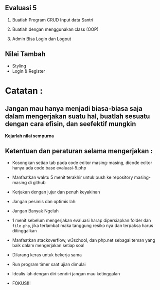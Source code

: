 ## Evaluasi 5

1. Buatlah Program CRUD Input data Santri
2. Buatlah dengan menggunakan class (OOP)

3. Admin Bisa Login dan Logout

## Nilai Tambah
- Styling
- Login & Register

# Catatan :

## Jangan mau hanya menjadi biasa-biasa saja dalam mengerjakan suatu hal, buatlah sesuatu dengan cara efisin, dan seefektif mungkin

**Kejarlah nilai sempurna**

## Ketentuan dan peraturan selama mengerjakan :

* Kosongkan setiap tab pada code editor masing-masing, dicode editor hanya ada
  code base evaluasi-5.php
* Manfaatkan waktu 5 menit terakhir untuk push ke repository masing-masing di
  github
* Kerjakan dengan jujur dan penuh keyakinan
* Jangan pesimis dan optimis lah
* Jangan Banyak Ngeluh
* 1 menit sebelum mengerjakan evaluasi harap dipersiapkan folder dan
  `file.php`, jika terlambat maka tanggung resiko nya dan terpaksa harus
  ditinggalkan

* Manfaatkan stackoverflow, w3school, dan php.net sebagai teman yang baik dalam
  mengerjakan setiap soal
* Dilarang keras untuk bekerja sama
* Run program timer saat ujian dimulai
* Idealis lah dengan diri sendiri jangan mau ketinggalan
* FOKUS!!!
